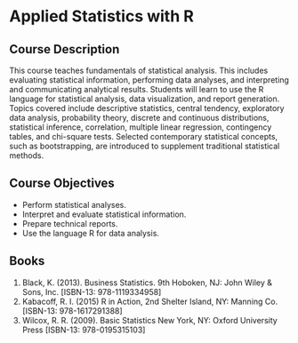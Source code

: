 Applied Statistics with R
================

## Course Description

This course teaches fundamentals of statistical analysis. This includes
evaluating statistical information, performing data analyses, and
interpreting and communicating analytical results. Students will learn
to use the R language for statistical analysis, data visualization, and
report generation. Topics covered include descriptive statistics,
central tendency, exploratory data analysis, probability theory,
discrete and continuous distributions, statistical inference,
correlation, multiple linear regression, contingency tables, and
chi-square tests. Selected contemporary statistical concepts, such as
bootstrapping, are introduced to supplement traditional statistical
methods.

## Course Objectives

  - Perform statistical analyses.  
  - Interpret and evaluate statistical information.  
  - Prepare technical reports.  
  - Use the language R for data analysis.

## Books

1.  Black, K. (2013). Business Statistics. 9th Hoboken, NJ: John Wiley &
    Sons, Inc. \[ISBN-13: 978-1119334958\]
2.  Kabacoff, R. I. (2015) R in Action, 2nd Shelter Island, NY: Manning
    Co. \[ISBN-13: 978-1617291388\]
3.  Wilcox, R. R. (2009). Basic Statistics New York, NY: Oxford
    University Press \[ISBN-13: 978-0195315103\]
